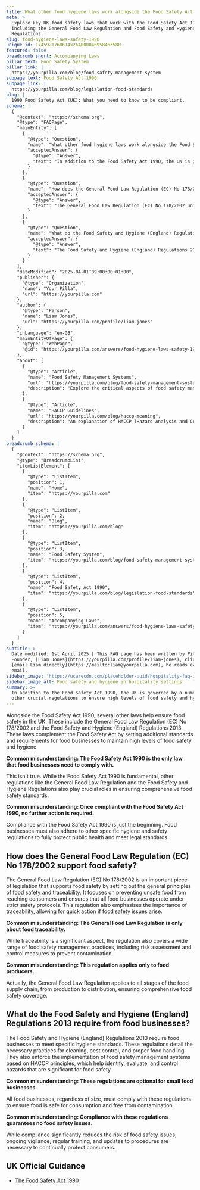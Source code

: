 ```yaml
---
title: What other food hygiene laws work alongside the Food Safety Act 1990?
meta: >
  Explore key UK food safety laws that work with the Food Safety Act 1990,
  including the General Food Law Regulation and Food Safety and Hygiene
  Regulations.
slug: food-hygiene-laws-safety-1990
unique id: 1745921768614x264000046958463580
featured: false
breadcrumb short: Accompanying Laws
pillar text: Food Safety System
pillar link: |
  https://yourpilla.com/blog/food-safety-management-system
subpage text: Food Safety Act 1990
subpage link: |
  https://yourpilla.com/blog/legislation-food-standards
blog: |
  1990 Food Safety Act (UK): What you need to know to be compliant.
schema: |
  {
    "@context": "https://schema.org",
    "@type": "FAQPage",
    "mainEntity": [
      {
        "@type": "Question",
        "name": "What other food hygiene laws work alongside the Food Safety Act 1990?",
        "acceptedAnswer": {
          "@type": "Answer",
          "text": "In addition to the Food Safety Act 1990, the UK is governed by a number of other crucial regulations to ensure high levels of food safety and hygiene. This includes the General Food Law Regulation (EC) No 178/2002 and the Food Safety and Hygiene (England) Regulations 2013. These laws supplement the Food Safety Act by establishing comprehensive standards and requirements for food businesses to uphold rigorous food safety practices."
        }
      },
      {
        "@type": "Question",
        "name": "How does the General Food Law Regulation (EC) No 178/2002 support food safety?",
        "acceptedAnswer": {
          "@type": "Answer",
          "text": "The General Food Law Regulation (EC) No 178/2002 underpins food safety by outlining fundamental principles of food safety and traceability. It aims to prevent unsafe food from entering the consumer market and mandates that all food businesses must adhere to stringent safety protocols. This regulation also stresses the importance of traceability, facilitating swift responses to food safety incidents."
        }
      },
      {
        "@type": "Question",
        "name": "What do the Food Safety and Hygiene (England) Regulations 2013 require from food businesses?",
        "acceptedAnswer": {
          "@type": "Answer",
          "text": "The Food Safety and Hygiene (England) Regulations 2013 set out detailed hygiene standards that food businesses must meet. These include requirements for proper cleaning, pest control, and food handling practices. Crucially, these regulations mandate the implementation of food safety management systems built on HACCP (Hazard Analysis and Critical Control Points) principles. These systems are designed to identify, assess, and control significant food safety hazards."
        }
      }
    ],
    "dateModified": "2025-04-01T09:00:00+01:00",
    "publisher": {
      "@type": "Organization",
      "name": "Your Pilla",
      "url": "https://yourpilla.com"
    },
    "author": {
      "@type": "Person",
      "name": "Liam Jones",
      "url": "https://yourpilla.com/profile/liam-jones"
    },
    "inLanguage": "en-GB",
    "mainEntityOfPage": {
      "@type": "WebPage",
      "@id": "https://yourpilla.com/answers/food-hygiene-laws-safety-1990"
    },
    "about": [
      {
        "@type": "Article",
        "name": "Food Safety Management Systems",
        "url": "https://yourpilla.com/blog/food-safety-management-system",
        "description": "Explore the critical aspects of food safety management systems, emphasizing the principles of HACCP and how they are essential to comply with the Food Safety Act and other regulations."
      },
      {
        "@type": "Article",
        "name": "HACCP Guidelines",
        "url": "https://yourpilla.com/blog/haccp-meaning",
        "description": "An explanation of HACCP (Hazard Analysis and Critical Control Points), presenting how these principles form the backbone of effective food safety management systems in various businesses."
      }
    ]
  }
breadcrumb_schema: |
  {
    "@context": "https://schema.org",
    "@type": "BreadcrumbList",
    "itemListElement": [
      {
        "@type": "ListItem",
        "position": 1,
        "name": "Home",
        "item": "https://yourpilla.com"
      },
      {
        "@type": "ListItem",
        "position": 2,
        "name": "Blog",
        "item": "https://yourpilla.com/blog"
      },
      {
        "@type": "ListItem",
        "position": 3,
        "name": "Food Safety System",
        "item": "https://yourpilla.com/blog/food-safety-management-system"
      },
      {
        "@type": "ListItem",
        "position": 4,
        "name": "Food Safety Act 1990",
        "item": "https://yourpilla.com/blog/legislation-food-standards"
      },
      {
        "@type": "ListItem",
        "position": 5,
        "name": "Accompanying Laws",
        "item": "https://yourpilla.com/answers/food-hygiene-laws-safety-1990"
      }
    ]
  }
subtitle: >-
  Date modified: 1st April 2025 | This FAQ page has been written by Pilla
  Founder, [Liam Jones](https://yourpilla.com/profile/liam-jones), click to
  [email Liam directly](https://mailto:liam@yourpilla.com), he reads every
  email.
sidebar_image: 'https://ucarecdn.com/placeholder-uuid/hospitality-faq-image.jpg'
sidebar_image_alt: Food safety and hygiene in hospitality settings
summary: >-
  In addition to the Food Safety Act 1990, the UK is governed by a number of
  other crucial regulations to ensure high levels of food safety and hygiene.
---
```

Alongside the Food Safety Act 1990, several other laws help ensure food safety in the UK. These include the General Food Law Regulation (EC) No 178/2002 and the Food Safety and Hygiene (England) Regulations 2013. These laws complement the Food Safety Act by setting additional standards and requirements for food businesses to maintain high levels of food safety and hygiene.

**Common misunderstanding: The Food Safety Act 1990 is the only law that food businesses need to comply with.**

This isn't true. While the Food Safety Act 1990 is fundamental, other regulations like the General Food Law Regulation and the Food Safety and Hygiene Regulations also play crucial roles in ensuring comprehensive food safety standards.

**Common misunderstanding: Once compliant with the Food Safety Act 1990, no further action is required.**

Compliance with the Food Safety Act 1990 is just the beginning. Food businesses must also adhere to other specific hygiene and safety regulations to fully protect public health and meet legal standards.

## How does the General Food Law Regulation (EC) No 178/2002 support food safety?

The General Food Law Regulation (EC) No 178/2002 is an important piece of legislation that supports food safety by setting out the general principles of food safety and traceability. It focuses on preventing unsafe food from reaching consumers and ensures that all food businesses operate under strict safety protocols. This regulation also emphasises the importance of traceability, allowing for quick action if food safety issues arise.

**Common misunderstanding: The General Food Law Regulation is only about food traceability.**

While traceability is a significant aspect, the regulation also covers a wide range of food safety management practices, including risk assessment and control measures to prevent contamination.

**Common misunderstanding: This regulation applies only to food producers.**

Actually, the General Food Law Regulation applies to all stages of the food supply chain, from production to distribution, ensuring comprehensive food safety coverage.

## What do the Food Safety and Hygiene (England) Regulations 2013 require from food businesses?

The Food Safety and Hygiene (England) Regulations 2013 require food businesses to meet specific hygiene standards. These regulations detail the necessary practices for cleaning, pest control, and proper food handling. They also enforce the implementation of food safety management systems based on HACCP principles, which help identify, evaluate, and control hazards that are significant for food safety.

**Common misunderstanding: These regulations are optional for small food businesses.**

All food businesses, regardless of size, must comply with these regulations to ensure food is safe for consumption and free from contamination.

**Common misunderstanding: Compliance with these regulations guarantees no food safety issues.**

While compliance significantly reduces the risk of food safety issues, ongoing vigilance, regular training, and updates to procedures are necessary to continually protect consumers.

## UK Official Guidance

-   [The Food Safety Act 1990](https://www.legislation.gov.uk/ukpga/1990/16/contents)
